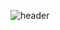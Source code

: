 ![header](https://capsule-render.vercel.app/api?type=waving&color=gradient&height=200&section=header&text=welcome&fontSize=40&fontColor=000000&fontAlign=50&fontAlignY=10)
